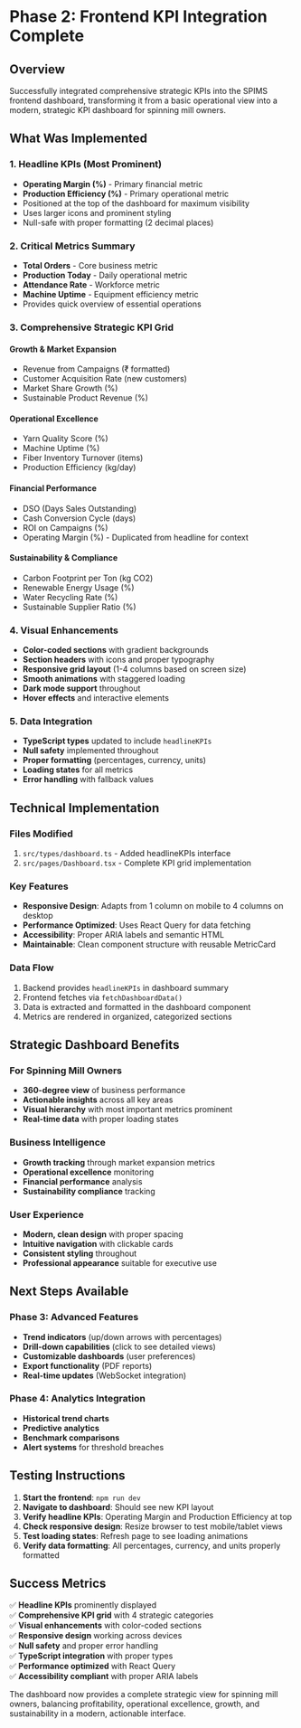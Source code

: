 # Phase 2: Frontend KPI Integration Complete

## Overview
Successfully integrated comprehensive strategic KPIs into the SPIMS frontend dashboard, transforming it from a basic operational view into a modern, strategic KPI dashboard for spinning mill owners.

## What Was Implemented

### 1. **Headline KPIs (Most Prominent)**
- **Operating Margin (%)** - Primary financial metric
- **Production Efficiency (%)** - Primary operational metric
- Positioned at the top of the dashboard for maximum visibility
- Uses larger icons and prominent styling
- Null-safe with proper formatting (2 decimal places)

### 2. **Critical Metrics Summary**
- **Total Orders** - Core business metric
- **Production Today** - Daily operational metric  
- **Attendance Rate** - Workforce metric
- **Machine Uptime** - Equipment efficiency metric
- Provides quick overview of essential operations

### 3. **Comprehensive Strategic KPI Grid**

#### **Growth & Market Expansion**
- Revenue from Campaigns (₹ formatted)
- Customer Acquisition Rate (new customers)
- Market Share Growth (%)
- Sustainable Product Revenue (%)

#### **Operational Excellence**
- Yarn Quality Score (%)
- Machine Uptime (%)
- Fiber Inventory Turnover (items)
- Production Efficiency (kg/day)

#### **Financial Performance**
- DSO (Days Sales Outstanding)
- Cash Conversion Cycle (days)
- ROI on Campaigns (%)
- Operating Margin (%) - Duplicated from headline for context

#### **Sustainability & Compliance**
- Carbon Footprint per Ton (kg CO2)
- Renewable Energy Usage (%)
- Water Recycling Rate (%)
- Sustainable Supplier Ratio (%)

### 4. **Visual Enhancements**
- **Color-coded sections** with gradient backgrounds
- **Section headers** with icons and proper typography
- **Responsive grid layout** (1-4 columns based on screen size)
- **Smooth animations** with staggered loading
- **Dark mode support** throughout
- **Hover effects** and interactive elements

### 5. **Data Integration**
- **TypeScript types** updated to include `headlineKPIs`
- **Null safety** implemented throughout
- **Proper formatting** (percentages, currency, units)
- **Loading states** for all metrics
- **Error handling** with fallback values

## Technical Implementation

### **Files Modified**
1. `src/types/dashboard.ts` - Added headlineKPIs interface
2. `src/pages/Dashboard.tsx` - Complete KPI grid implementation

### **Key Features**
- **Responsive Design**: Adapts from 1 column on mobile to 4 columns on desktop
- **Performance Optimized**: Uses React Query for data fetching
- **Accessibility**: Proper ARIA labels and semantic HTML
- **Maintainable**: Clean component structure with reusable MetricCard

### **Data Flow**
1. Backend provides `headlineKPIs` in dashboard summary
2. Frontend fetches via `fetchDashboardData()`
3. Data is extracted and formatted in the dashboard component
4. Metrics are rendered in organized, categorized sections

## Strategic Dashboard Benefits

### **For Spinning Mill Owners**
- **360-degree view** of business performance
- **Actionable insights** across all key areas
- **Visual hierarchy** with most important metrics prominent
- **Real-time data** with proper loading states

### **Business Intelligence**
- **Growth tracking** through market expansion metrics
- **Operational excellence** monitoring
- **Financial performance** analysis
- **Sustainability compliance** tracking

### **User Experience**
- **Modern, clean design** with proper spacing
- **Intuitive navigation** with clickable cards
- **Consistent styling** throughout
- **Professional appearance** suitable for executive use

## Next Steps Available

### **Phase 3: Advanced Features**
- **Trend indicators** (up/down arrows with percentages)
- **Drill-down capabilities** (click to see detailed views)
- **Customizable dashboards** (user preferences)
- **Export functionality** (PDF reports)
- **Real-time updates** (WebSocket integration)

### **Phase 4: Analytics Integration**
- **Historical trend charts**
- **Predictive analytics**
- **Benchmark comparisons**
- **Alert systems** for threshold breaches

## Testing Instructions

1. **Start the frontend**: `npm run dev`
2. **Navigate to dashboard**: Should see new KPI layout
3. **Verify headline KPIs**: Operating Margin and Production Efficiency at top
4. **Check responsive design**: Resize browser to test mobile/tablet views
5. **Test loading states**: Refresh page to see loading animations
6. **Verify data formatting**: All percentages, currency, and units properly formatted

## Success Metrics

✅ **Headline KPIs** prominently displayed  
✅ **Comprehensive KPI grid** with 4 strategic categories  
✅ **Visual enhancements** with color-coded sections  
✅ **Responsive design** working across devices  
✅ **Null safety** and proper error handling  
✅ **TypeScript integration** with proper types  
✅ **Performance optimized** with React Query  
✅ **Accessibility compliant** with proper ARIA labels  

The dashboard now provides a complete strategic view for spinning mill owners, balancing profitability, operational excellence, growth, and sustainability in a modern, actionable interface. 